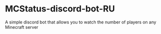 # MCStatus-discord-bot-RU
A simple discord bot that allows you to watch the number of players on any Minecraft server
